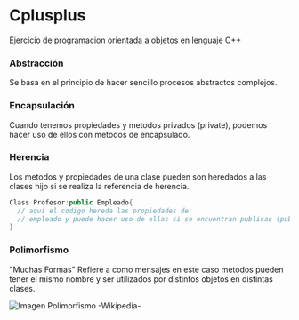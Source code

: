 # Cplusplus

Ejercicio de programacion orientada a objetos en lenguaje C++

### Abstracción

Se basa en el principio de hacer sencillo procesos abstractos complejos.

### Encapsulación

Cuando tenemos propiedades y metodos privados (private), podemos hacer uso de ellos con metodos de encapsulado.

### Herencia

Los metodos y propiedades de una clase pueden son heredados a las clases hijo si se realiza la referencia de herencia.

```cpp
Class Profesor:public Empleado{
  // aqui el codigo hereda las propiedades de 
  // empleado y puede hacer uso de ellas si se encuentran publicas (public).
}

```
### Polimorfismo

"Muchas Formas" Refiere a como mensajes en este caso metodos pueden tener el mismo nombre y ser utilizados por distintos objetos en distintas clases.

![Imagen Polimorfismo -Wikipedia-](https://upload.wikimedia.org/wikipedia/commons/c/cc/Polimorfismo-ES.svg)

